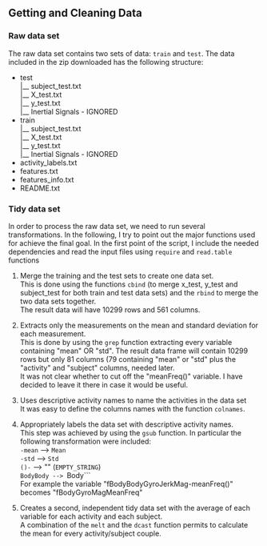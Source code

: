 ## Getting and Cleaning Data

### Raw data set

The raw data set contains two sets of data: ```train``` and ```test```. The data included in the zip downloaded has the following structure:

- test  
  |__ subject_test.txt  
  |__ X_test.txt  
  |__ y_test.txt  
  |__ Inertial Signals - IGNORED  
- train  
  |__ subject_test.txt  
  |__ X_test.txt  
  |__ y_test.txt  
  |__ Inertial Signals - IGNORED  
- activity_labels.txt  
- features.txt  
- features_info.txt  
- README.txt

### Tidy data set

In order to process the raw data set, we need to run several transformations. In the following, I try to point out the major functions used for achieve the final goal.
In the first point of the script, I include the needed dependencies and read the input files using ```require``` and ```read.table``` functions

1. Merge the training and the test sets to create one data set.  
This is done using the functions ```cbind``` (to merge x_test, y_test and subject_test for both train and test data sets) and the ```rbind``` to merge the two data sets together.  
The result data will have 10299 rows and 561 columns.

2. Extracts only the measurements on the mean and standard deviation for each measurement.  
This is done by using the ```grep``` function extracting every variable containing "mean" OR "std". The result data frame will contain 10299 rows but only 81 columns (79 containing "mean" or "std" plus the "activity" and "subject" columns, needed later.  
It was not clear whether to cut off the "meanFreq()" variable. I have decided to leave it there in case it would be useful.

3. Uses descriptive activity names to name the activities in the data set  
It was easy to define the columns names with the function ```colnames```.

4. Appropriately labels the data set with descriptive activity names.  
This step was achieved by using the ```gsub``` function. In particular the following transformation were included:  
```-mean``` --> ```Mean```  
```-std``` --> ```Std```  
```()-``` --> "" (```EMPTY_STRING```)  
```BodyBody --> ```Body```  
For example the variable "fBodyBodyGyroJerkMag-meanFreq()" becomes "fBodyGyroMagMeanFreq"

5. Creates a second, independent tidy data set with the average of each variable for each activity and each subject.  
A combination of the ```melt``` and the ```dcast``` function permits to calculate the mean for every activity/subject couple. 